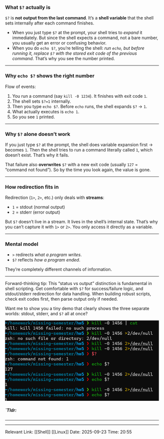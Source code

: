 ### What `$?` actually is

`$?` is **not output from the last command**.
It’s a **shell variable** that the shell sets internally after each command finishes.

* When you just type `$?` at the prompt, your shell tries to *expand* it immediately. But since the shell expects a command, not a bare number, you usually get an error or confusing behavior.
* When you do `echo $?`, you’re telling the shell: *run `echo`, but before running it, replace `$?` with the stored exit code of the previous command.* That’s why you see the number printed.

---

### Why `echo $?` shows the right number

Flow of events:

1. You run a command (say `kill -0 1234`). It finishes with exit code `1`.
2. The shell sets `$?=1` internally.
3. Then you type `echo $?`. Before `echo` runs, the shell expands `$?` → `1`.
4. What actually executes is `echo 1`.
5. So you see `1` printed.

---

### Why `$?` alone doesn’t work

If you just type `$?` at the prompt, the shell does variable expansion first → becomes `1`. Then the shell tries to run a command literally called `1`, which doesn’t exist. That’s why it fails.

That failure also **overwrites** `$?` with a new exit code (usually `127` = “command not found”). So by the time you look again, the value is gone.

---

### How redirection fits in

Redirection (`1>`, `2>`, etc.) only deals with **streams**:

* `1` = stdout (normal output)
* `2` = stderr (error output)

But `$?` doesn’t live in a stream. It lives in the shell’s internal state. That’s why you can’t capture it with `1>` or `2>`. You only access it directly as a variable.

---

### Mental model

* `>` redirects *what a program writes*.
* `$?` reflects *how a program ended*.

They’re completely different channels of information.

---

Forward-thinking tip: This “status vs output” distinction is fundamental in shell scripting. Get comfortable with `$?` for success/failure logic, and stdout/stderr redirection for data handling. When building robust scripts, check exit codes first, then parse output only if needed.

Want me to show you a tiny demo that clearly shows the three separate worlds: stdout, stderr, and `$?` all at once?

![MyShellWorkRecord](./img/dollarquestion.png)

##### `Tldr: 
---


---
Relevant Link: [[Shell]] [[Linux]] 
Date: 2025-09-23 
Time: 20:55